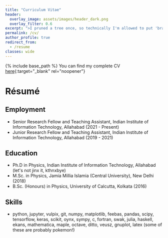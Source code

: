 ```yaml
---
title: "Curriculum Vitae"
header:
  overlay_image: assets/images/header_dark.png
  overlay_filter: 0.6
excerpt: ">I pruned a tree once, so technically I'm allowed to put 'branch manager' on my résumé."  
permalink: /cv/
author_profile: true
redirect_from:
  - /resume
classes: wide
---
```


{% include base_path %}
You can find my complete CV [here](/files/CVsubhodeepIIITA.pdf){:target="_blank" rel="noopener"}

# Résumé

## Employment

* Senior Research Fellow and Teaching Assistant, Indian Institute of Information Technology, Allahabad (2021 - Present)
* Junior Research Fellow and Teaching Assistant, Indian Institute of Information Technology, Allahabad (2019 - 2021)

## Education

* Ph.D in Physics, Indian Institute of Information Technology, Allahabad (let's not jinx it, kthnxbye)
* M.Sc. in Physics, Jamia Millia Islamia (Central University), New Delhi (2018)
* B.Sc. (Honours) in Physics, University of Calcutta, Kolkata (2016)


## Skills
* python, jupyter, vulpix, git, numpy, matplotlib, feebas, pandas, scipy, tensorflow, keras, scikit, oynx, sympy, c, fortran, swak, julia, haskell, ekans, mathematica, maple, octave, ditto, veusz, gnuplot, latex (some of these are probably pokemon!)
